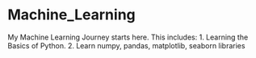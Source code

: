 # Machine_Learning
My Machine Learning Journey starts here.
This includes:
    1. Learning the Basics of Python.
    2. Learn numpy, pandas, matplotlib, seaborn libraries
